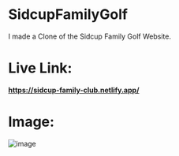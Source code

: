 # SidcupFamilyGolf
I made a Clone of the Sidcup Family Golf Website.
# Live Link:
**https://sidcup-family-club.netlify.app/**

# Image:
![image](https://github.com/RanaHuzaima/SidcupFamilyGolf/assets/120297532/713ee7dc-8160-4b72-812b-1f6a8e822f29)
